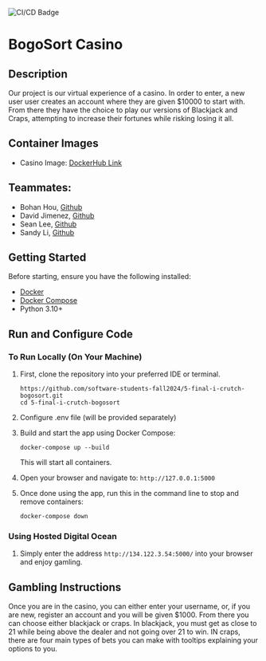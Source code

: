 ![CI/CD Badge](https://github.com/software-students-fall2024/5-final-i-crutch-bogosort/actions/workflows/cicd.yaml/badge.svg)

# BogoSort Casino

## Description

Our project is our virtual experience of a casino. In order to enter, a new user user creates an account where they are given $10000 to start with. From there they have the choice to play our versions of Blackjack and Craps, attempting to increase their fortunes while risking losing it all.

## Container Images

- Casino Image: [DockerHub Link](https://hub.docker.com/layers/teambogosort/bogocasino/latest/images/sha256-9651033dd005f71cc888eb2615ab6177713b58529739d97f582564fbba9ed04f?context=explore)

## Teammates:

- Bohan Hou, [Github](https://github.com/bowohan)
- David Jimenez, [Github](https://github.com/drj8812)
- Sean Lee, [Github](https://github.com/jseanlee)
- Sandy Li, [Github](https://github.com/vernairesl)

## Getting Started
Before starting, ensure you have the following installed:
- [Docker](https://www.docker.com/products/docker-desktop/)
- [Docker Compose](https://docs.docker.com/compose/install/)
- Python 3.10+

## Run and Configure Code

### To Run Locally (On Your Machine)
   
1. First, clone the repository into your preferred IDE or terminal.
   ```
   https://github.com/software-students-fall2024/5-final-i-crutch-bogosort.git
   cd 5-final-i-crutch-bogosort
   ```
2. Configure .env file (will be provided separately)

3. Build and start the app using Docker Compose:
   ```
   docker-compose up --build
   ```
   This will start all containers.

4. Open your browser and navigate to: ```http://127.0.0.1:5000```
   
5. Once done using the app, run this in the command line to stop and remove containers:
   ```
   docker-compose down
   ```

### Using Hosted Digital Ocean

1. Simply enter the address ```http://134.122.3.54:5000/``` into your browser and enjoy gamling.

## Gambling Instructions

Once you are in the casino, you can either enter your username, or, if you are new, register an account and you will be given $1000. From there you can choose either blackjack or craps. In blackjack, you must get as close to 21 while being above the dealer and not going over 21 to win. IN craps, there are four main types of bets you can make with tooltips explaining your options to you.
